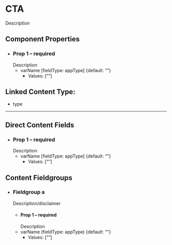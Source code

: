 # CTA

Description

## Component Properties

- ### Prop 1 – required
  Description
  - varName [fieldType: appType] {default: “”}
    - Values: [“”]

## Linked Content Type:

- type

---

## Direct Content Fields

- ### Prop 1 – required
  Description
  - varName [fieldType: appType] {default: “”}
    - Values: [“”]

## Content Fieldgroups

- ### Fieldgroup a

  Description/disclaimer

  - #### Prop 1 – required
    Description
  - varName (fieldType: appType) {default: “”}
    - Values: [“”]
